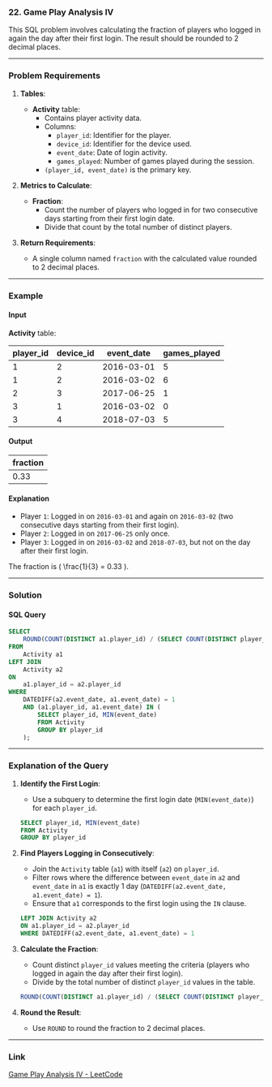 ### 22. Game Play Analysis IV

This SQL problem involves calculating the fraction of players who logged in again the day after their first login. The result should be rounded to 2 decimal places.

---

### Problem Requirements

1. **Tables**:
   - **Activity** table:
     - Contains player activity data.
     - Columns:
       - `player_id`: Identifier for the player.
       - `device_id`: Identifier for the device used.
       - `event_date`: Date of login activity.
       - `games_played`: Number of games played during the session.
     - `(player_id, event_date)` is the primary key.

2. **Metrics to Calculate**:
   - **Fraction**:
     - Count the number of players who logged in for two consecutive days starting from their first login date.
     - Divide that count by the total number of distinct players.

3. **Return Requirements**:
   - A single column named `fraction` with the calculated value rounded to 2 decimal places.

---

### Example

#### Input

**Activity** table:

| player_id | device_id | event_date | games_played |
|-----------|-----------|------------|--------------|
| 1         | 2         | 2016-03-01 | 5            |
| 1         | 2         | 2016-03-02 | 6            |
| 2         | 3         | 2017-06-25 | 1            |
| 3         | 1         | 2016-03-02 | 0            |
| 3         | 4         | 2018-07-03 | 5            |

#### Output

| fraction |
|----------|
| 0.33     |

#### Explanation

- Player `1`: Logged in on `2016-03-01` and again on `2016-03-02` (two consecutive days starting from their first login).
- Player `2`: Logged in on `2017-06-25` only once.
- Player `3`: Logged in on `2016-03-02` and `2018-07-03`, but not on the day after their first login.

The fraction is \( \frac{1}{3} = 0.33 \).

---

### Solution

#### SQL Query

```sql
SELECT 
    ROUND(COUNT(DISTINCT a1.player_id) / (SELECT COUNT(DISTINCT player_id) FROM Activity), 2) AS fraction
FROM 
    Activity a1
LEFT JOIN 
    Activity a2
ON 
    a1.player_id = a2.player_id
WHERE 
    DATEDIFF(a2.event_date, a1.event_date) = 1
    AND (a1.player_id, a1.event_date) IN (
        SELECT player_id, MIN(event_date)
        FROM Activity
        GROUP BY player_id
    );
```

---

### Explanation of the Query

1. **Identify the First Login**:
   - Use a subquery to determine the first login date (`MIN(event_date)`) for each `player_id`.

   ```sql
   SELECT player_id, MIN(event_date)
   FROM Activity
   GROUP BY player_id
   ```

2. **Find Players Logging in Consecutively**:
   - Join the `Activity` table (`a1`) with itself (`a2`) on `player_id`.
   - Filter rows where the difference between `event_date` in `a2` and `event_date` in `a1` is exactly 1 day (`DATEDIFF(a2.event_date, a1.event_date) = 1`).
   - Ensure that `a1` corresponds to the first login using the `IN` clause.

   ```sql
   LEFT JOIN Activity a2
   ON a1.player_id = a2.player_id
   WHERE DATEDIFF(a2.event_date, a1.event_date) = 1
   ```

3. **Calculate the Fraction**:
   - Count distinct `player_id` values meeting the criteria (players who logged in again the day after their first login).
   - Divide by the total number of distinct `player_id` values in the table.

   ```sql
   ROUND(COUNT(DISTINCT a1.player_id) / (SELECT COUNT(DISTINCT player_id) FROM Activity), 2)
   ```

4. **Round the Result**:
   - Use `ROUND` to round the fraction to 2 decimal places.

---

### Link

[Game Play Analysis IV - LeetCode](https://leetcode.com/problems/game-play-analysis-iv/?envType=study-plan-v2&envId=top-sql-50)

